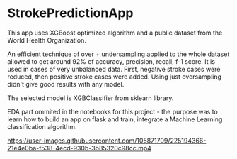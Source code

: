 # StrokePredictionApp




This app uses XGBoost optimized algorithm and a public dataset from the World Health Organization.



An efficient technique of over + undersampling applied to the whole dataset allowed to get around 92% of accuracy, precision, recall, f-1 score.
It is used in cases of very unbalanced data. First, negative stroke cases were reduced, then positive stroke cases were added. 
Using just oversampling didn't give good results with any model.

The selected model is XGBClassifier from sklearn library.


EDA part ommited in the notebooks for this project - the purpose was to learn how to build an app on flask and train, integrate a Machine Learning classification algorithm.




https://user-images.githubusercontent.com/105871709/225194366-21e4e0ba-f538-4ecd-930b-3b85320c98cc.mp4

